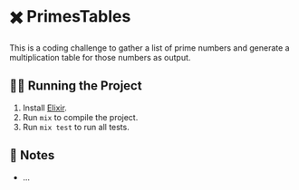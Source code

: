 # ✖️ PrimesTables

This is a coding challenge to gather a list of prime numbers and generate
a multiplication table for those numbers as output.

## 🏃‍♀️ Running the Project

1. Install [Elixir](https://elixir-lang.org/install.html).
2. Run `mix` to compile the project.
3. Run `mix test` to run all tests.

## 📝 Notes

- ...
